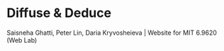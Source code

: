 # Diffuse & Deduce

Saisneha Ghatti, Peter Lin, Daria Kryvosheieva | Website for MIT 6.9620 (Web Lab)
